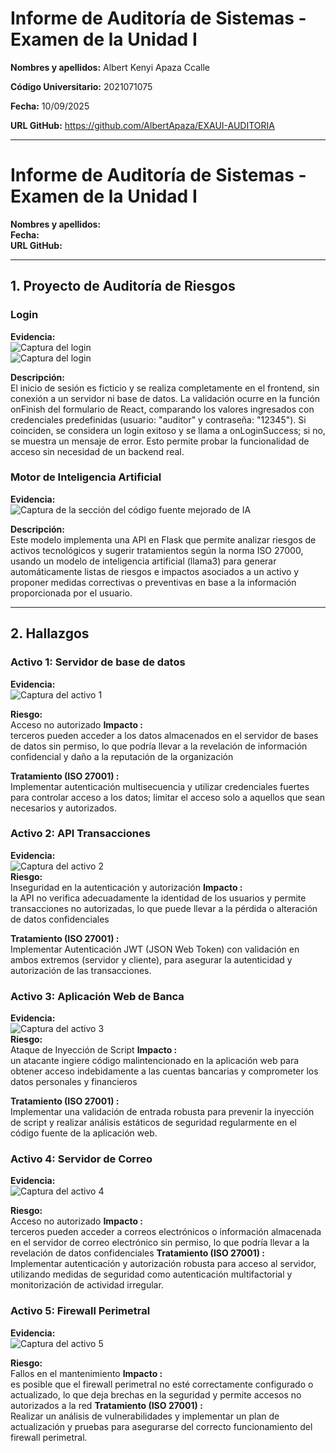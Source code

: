 # Informe de Auditoría de Sistemas - Examen de la Unidad I

**Nombres y apellidos:**
Albert Kenyi Apaza Ccalle

**Código Universitario:**
2021071075

**Fecha:**
10/09/2025

**URL GitHub:**
https://github.com/AlbertApaza/EXAUI-AUDITORIA

---
# Informe de Auditoría de Sistemas - Examen de la Unidad I

**Nombres y apellidos:**  
**Fecha:**  
**URL GitHub:**  

---

## 1. Proyecto de Auditoría de Riesgos

### Login
**Evidencia:**  
![Captura del login](assets/1.png)  
![Captura del login](assets/1-1.png)  

**Descripción:**  
El inicio de sesión es ficticio y se realiza completamente en el frontend, sin conexión a un servidor ni base de datos. La validación ocurre en la función onFinish del formulario de React, comparando los valores ingresados con credenciales predefinidas (usuario: "auditor" y contraseña: "12345"). Si coinciden, se considera un login exitoso y se llama a onLoginSuccess; si no, se muestra un mensaje de error. Esto permite probar la funcionalidad de acceso sin necesidad de un backend real.

### Motor de Inteligencia Artificial
**Evidencia:**  
![Captura de la sección del código fuente mejorado de IA](assets/2.png)  

**Descripción:**  
Este modelo implementa una API en Flask que permite analizar riesgos de activos tecnológicos y sugerir tratamientos según la norma ISO 27000, usando un modelo de inteligencia artificial (llama3) para generar automáticamente listas de riesgos e impactos asociados a un activo y proponer medidas correctivas o preventivas en base a la información proporcionada por el usuario.

---

## 2. Hallazgos

### Activo 1: Servidor de base de datos
**Evidencia:**  
![Captura del activo 1](assets/3.png)  

**Riesgo:**  
Acceso no autorizado
**Impacto	:**  
terceros pueden acceder a los datos almacenados en el servidor de bases de datos sin permiso, lo que podría llevar a la revelación de información confidencial y daño a la reputación de la organización

**Tratamiento (ISO 27001)	:**  
Implementar autenticación multisecuencia y utilizar credenciales fuertes para controlar acceso a los datos; limitar el acceso solo a aquellos que sean necesarios y autorizados.



### Activo 2: API Transacciones
**Evidencia:**  
![Captura del activo 2](assets/4.png)  
**Riesgo:**  
Inseguridad en la autenticación y autorización
**Impacto	:**  
la API no verifica adecuadamente la identidad de los usuarios y permite transacciones no autorizadas, lo que puede llevar a la pérdida o alteración de datos confidenciales

**Tratamiento (ISO 27001)	:**  
Implementar Autenticación JWT (JSON Web Token) con validación en ambos extremos (servidor y cliente), para asegurar la autenticidad y autorización de las transacciones.




### Activo 3: Aplicación Web de Banca 
**Evidencia:**  
![Captura del activo 3](assets/7.png)  
**Riesgo:**  
Ataque de Inyección de Script
**Impacto	:**  
un atacante ingiere código malintencionado en la aplicación web para obtener acceso indebidamente a las cuentas bancarias y comprometer los datos personales y financieros

**Tratamiento (ISO 27001)	:**  
Implementar una validación de entrada robusta para prevenir la inyección de script y realizar análisis estáticos de seguridad regularmente en el código fuente de la aplicación web.





### Activo 4: Servidor de Correo
**Evidencia:**  
![Captura del activo 4](assets/7.png)  

**Riesgo:**  
Acceso no autorizado
**Impacto	:**  
terceros pueden acceder a correos electrónicos o información almacenada en el servidor de correo electrónico sin permiso, lo que podría llevar a la revelación de datos confidenciales
**Tratamiento (ISO 27001)	:**  
Implementar autenticación y autorización robusta para acceso al servidor, utilizando medidas de seguridad como autenticación multifactorial y monitorización de actividad irregular.




### Activo 5: Firewall Perimetral

**Evidencia:**  
![Captura del activo 5](assets/7.png)  

**Riesgo:**  
Fallos en el mantenimiento
**Impacto	:**  
es posible que el firewall perimetral no esté correctamente configurado o actualizado, lo que deja brechas en la seguridad y permite accesos no autorizados a la red
**Tratamiento (ISO 27001)	:**  
Realizar un análisis de vulnerabilidades y implementar un plan de actualización y pruebas para asegurarse del correcto funcionamiento del firewall perimetral.